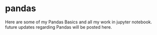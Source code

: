 # pandas
Here are some of my Pandas Basics and all my work in jupyter notebook.
future updates regarding Pandas will be posted here.
